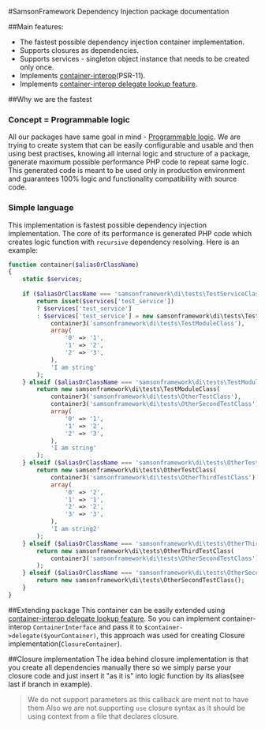 #SamsonFramework Dependency Injection package documentation

##Main features:
 * The fastest possible dependency injection container implementation.
 * Supports closures as dependencies.
 * Supports services - singleton object instance that needs to be created only once.
 * Implements [container-interop](https://github.com/container-interop/container-interop)(PSR-11).
 * Implements [container-interop delegate lookup feature](https://github.com/container-interop/container-interop/blob/master/docs/Delegate-lookup.md).
 
##Why we are the fastest
### Concept = Programmable logic
All our packages have same goal in mind - [Programmable logic](https://en.wikipedia.org/wiki/Programmable_logic_device).
We are trying to create system that can be easily configurable and usable and then using best practises, knowing all internal
logic and structure of a package, generate maximum possible performance PHP code to repeat same logic. This generated
code is meant to be used only in production environment and guarantees 100% logic and functionality compatibility with source code.

### Simple language
This implementation is fastest possible dependency injection implementation. The core of its performance is generated PHP code which
creates logic function with ```recursive``` dependency resolving. Here is an example:

```php
function container($aliasOrClassName)
{
    static $services;
    
    if ($aliasOrClassName === 'samsonframework\di\tests\TestServiceClass' || $aliasOrClassName === 'test_service') {
        return isset($services['test_service'])
        ? $services['test_service']
        : $services['test_service'] = new samsonframework\di\tests\TestServiceClass(
            container3('samsonframework\di\tests\TestModuleClass'),
            array(
                '0' => '1',
                '1' => '2',
                '2' => '3',
            ),
            'I am string'
        );
    } elseif ($aliasOrClassName === 'samsonframework\di\tests\TestModuleClass' || $aliasOrClassName === 'samsonframework\di\tests\TestModuleClass') {
        return new samsonframework\di\tests\TestModuleClass(
            container3('samsonframework\di\tests\OtherTestClass'),
            container3('samsonframework\di\tests\OtherSecondTestClass'),
            array(
                '0' => '1',
                '1' => '2',
                '2' => '3',
            ),
            'I am string'
        );
    } elseif ($aliasOrClassName === 'samsonframework\di\tests\OtherTestClass' || $aliasOrClassName === 'samsonframework\di\tests\OtherTestClass') {
        return new samsonframework\di\tests\OtherTestClass(
            container3('samsonframework\di\tests\OtherThirdTestClass'),
            array(
                '0' => '2',
                '1' => '1',
                '2' => '2',
                '3' => '3',
            ),
            'I am string2'
        );
    } elseif ($aliasOrClassName === 'samsonframework\di\tests\OtherThirdTestClass' || $aliasOrClassName === 'samsonframework\di\tests\OtherThirdTestClass') {
        return new samsonframework\di\tests\OtherThirdTestClass(
            container3('samsonframework\di\tests\OtherSecondTestClass')
        );
    } elseif ($aliasOrClassName === 'samsonframework\di\tests\OtherSecondTestClass' || $aliasOrClassName === 'samsonframework\di\tests\OtherSecondTestClass') {
        return new samsonframework\di\tests\OtherSecondTestClass();
    }
}

```

##Extending package
This container can be easily extended using [container-interop delegate lookup feature](https://github.com/container-interop/container-interop/blob/master/docs/Delegate-lookup.md).
So you can implement container-interop ```ContainerInterface``` and pass it to ```$container->delegate($yourContainer)```, this approach was used for
creating Closure implementation(```ClosureContainer```).

##Closure implementation
The idea behind closure implementation is that you create all dependencies manually there so we simply parse
your closure code and just insert it "as it is" into logic function by its alias(see last if branch in example).
> We do not support parameters as this callback are ment not to have them
Also we are not supporting ```use``` closure syntax as it should be using context from a file that declares closure.

